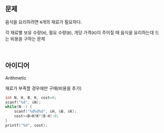 ## 문제
음식을 요리하려면 `N`개의 재료가 필요하다.

각 재료별 보유 수량(`H`), 필요 수량(`B`), 개당 가격(`K`)이 주어질 때 음식을 요리하는데 드는 비용을 구하는 문제

<br/>

## 아이디어
Arithmetic

재료가 부족할 경우에만 구매(비용을 추가)
```c
int N, H, B, K, cost=0;
scanf("%d", &N);
while(N--) {
	scanf("%d%d%d", &H, &B, &K);
	cost+=B>H?K*(B-H):0;
}
printf("%d", cost);
```